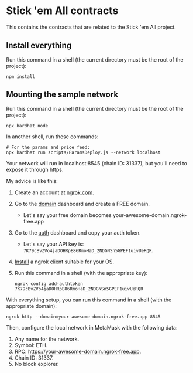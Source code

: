 # Stick 'em All contracts

This contains the contracts that are related to the Stick 'em All project.

## Install everything

Run this command in a shell (the current directory must be the root of the project):

```shell
npm install
```

## Mounting the sample network

Run this command in a shell (the current directory must be the root of the project):

```shell
npx hardhat node
```

In another shell, run these commands:

```shell
# For the params and price feed:
npx hardhat run scripts/ParamsDeploy.js --network localhost
```

Your network will run in localhost:8545 (chain ID: 31337), but you'll need to expose it through https.

My advice is like this:

  1. Create an account at [ngrok.com](https://ngrok.com).
  2. Go to the [domain](https://dashboard.ngrok.com/cloud-edge/domains) dashboard and create a FREE domain.
     - Let's say your free domain becomes your-awesome-domain.ngrok-free.app 
  3. Go to the [auth](https://dashboard.ngrok.com/get-started/your-authtoken) dashboard and copy your auth token.
     - Let's say your API key is: `7K79cBvZVo4jaDOHRpE86RmoHaD_2NDGNSn5GPEF1uivUeRQR`.
  4. [Install](https://ngrok.com/download) a ngrok client suitable for your OS.
  5. Run this command in a shell (with the appropriate key):

     ```shell
     ngrok config add-authtoken 7K79cBvZVo4jaDOHRpE86RmoHaD_2NDGNSn5GPEF1uivUeRQR
     ```

With everything setup, you can run this command in a shell (with the appropriate domain):

```shell
ngrok http --domain=your-awesome-domain.ngrok-free.app 8545
```

Then, configure the local network in MetaMask with the following data:

1. Any name for the network.
2. Symbol: ETH.
3. RPC: https://your-awesome-domain.ngrok-free.app.
4. Chain ID: 31337.
5. No block explorer.